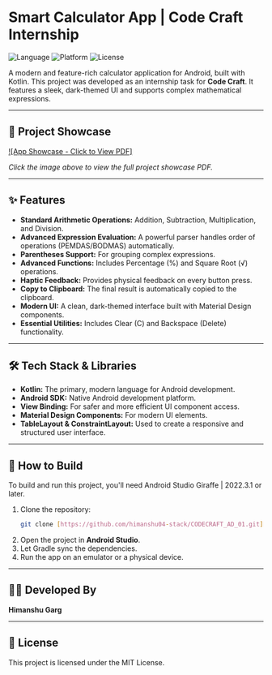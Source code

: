 # Smart Calculator App | Code Craft Internship

![Language](https://img.shields.io/badge/Language-Kotlin-blue.svg)
![Platform](https://img.shields.io/badge/Platform-Android-brightgreen.svg)
![License](https://img.shields.io/badge/License-MIT-yellow.svg)

A modern and feature-rich calculator application for Android, built with Kotlin. This project was developed as an internship task for **Code Craft**. It features a sleek, dark-themed UI and supports complex mathematical expressions.

---

## 📱 Project Showcase

[![App Showcase - Click to View PDF]](https://tinyurl.com/mw542966)

*Click the image above to view the full project showcase PDF.*

---

## ✨ Features

- **Standard Arithmetic Operations:** Addition, Subtraction, Multiplication, and Division.
- **Advanced Expression Evaluation:** A powerful parser handles order of operations (PEMDAS/BODMAS) automatically.
- **Parentheses Support:** For grouping complex expressions.
- **Advanced Functions:** Includes Percentage (%) and Square Root (√) operations.
- **Haptic Feedback:** Provides physical feedback on every button press.
- **Copy to Clipboard:** The final result is automatically copied to the clipboard.
- **Modern UI:** A clean, dark-themed interface built with Material Design components.
- **Essential Utilities:** Includes Clear (C) and Backspace (Delete) functionality.

---

## 🛠️ Tech Stack & Libraries

- **Kotlin:** The primary, modern language for Android development.
- **Android SDK:** Native Android development platform.
- **View Binding:** For safer and more efficient UI component access.
- **Material Design Components:** For modern UI elements.
- **TableLayout & ConstraintLayout:** Used to create a responsive and structured user interface.

---

## 🚀 How to Build

To build and run this project, you'll need Android Studio Giraffe | 2022.3.1 or later.

1.  Clone the repository:
    ```bash
    git clone [https://github.com/himanshu04-stack/CODECRAFT_AD_01.git](https://github.com/himanshu04-stack/CODECRAFT_AD_01.git)
    ```
2.  Open the project in **Android Studio**.
3.  Let Gradle sync the dependencies.
4.  Run the app on an emulator or a physical device.

---

## 👨‍💻 Developed By

**Himanshu Garg**

---

## 📄 License

This project is licensed under the MIT License.
